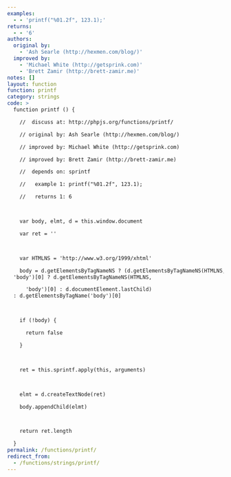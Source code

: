 ```yaml
---
examples:
  - - 'printf("%01.2f", 123.1);'
returns:
  - - '6'
authors:
  original by:
    - 'Ash Searle (http://hexmen.com/blog/)'
  improved by:
    - 'Michael White (http://getsprink.com)'
    - 'Brett Zamir (http://brett-zamir.me)'
notes: []
layout: function
function: printf
category: strings
code: >
  function printf () {

    //  discuss at: http://phpjs.org/functions/printf/

    // original by: Ash Searle (http://hexmen.com/blog/)

    // improved by: Michael White (http://getsprink.com)

    // improved by: Brett Zamir (http://brett-zamir.me)

    //  depends on: sprintf

    //   example 1: printf("%01.2f", 123.1);

    //   returns 1: 6



    var body, elmt, d = this.window.document

    var ret = ''



    var HTMLNS = 'http://www.w3.org/1999/xhtml'

    body = d.getElementsByTagNameNS ? (d.getElementsByTagNameNS(HTMLNS,
  'body')[0] ? d.getElementsByTagNameNS(HTMLNS,

      'body')[0] : d.documentElement.lastChild)
  : d.getElementsByTagName('body')[0]



    if (!body) {

      return false

    }



    ret = this.sprintf.apply(this, arguments)



    elmt = d.createTextNode(ret)

    body.appendChild(elmt)



    return ret.length

  }
permalink: /functions/printf/
redirect_from:
  - /functions/strings/printf/
---
```


<!-- WARNING! This file is auto generated by `npm run web:inject`, do not edit by hand -->
